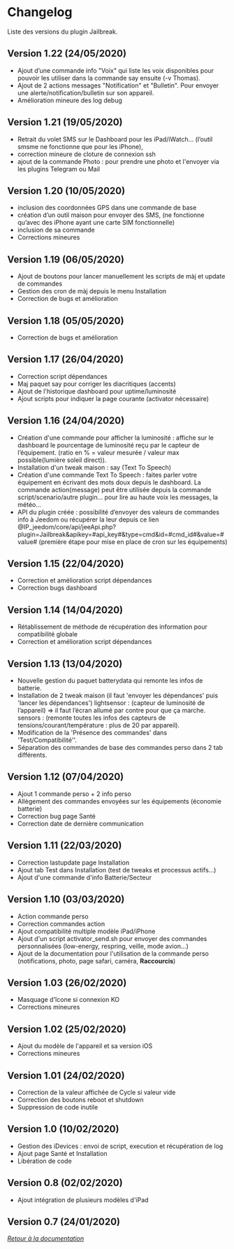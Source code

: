 Changelog
=========

Liste des versions du plugin Jailbreak.

Version 1.22 (24/05/2020)
-------------------------
* Ajout d’une commande info "Voix" qui liste les voix disponibles pour pouvoir les utiliser dans la commande say ensuite (-v Thomas).
* Ajout de 2 actions messages "Notification" et "Bulletin". Pour envoyer une alerte/notification/bulletin sur son appareil.
* Amélioration mineure des log debug

Version 1.21 (19/05/2020)
-------------------------
* Retrait du volet SMS sur le Dashboard pour les iPad/iWatch... (l’outil smsme ne fonctionne que pour les iPhone),
* correction mineure de cloture de connexion ssh
* ajout de la commande Photo : pour prendre une photo et l'envoyer via les plugins Telegram ou Mail

Version 1.20 (10/05/2020)
-------------------------
* inclusion des coordonnées GPS dans une commande de base
* création d’un outil maison pour envoyer des SMS, (ne fonctionne qu’avec des iPhone ayant une carte SIM fonctionnelle)
* inclusion de sa commande
* Corrections mineures

Version 1.19 (06/05/2020)
-------------------------
* Ajout de boutons pour lancer manuellement les scripts de màj et update de commandes
* Gestion des cron de màj depuis le menu Installation
* Correction de bugs et amélioration

Version 1.18 (05/05/2020)
-------------------------
* Correction de bugs et amélioration

Version 1.17 (26/04/2020)
-------------------------
* Correction script dépendances
* Maj paquet say pour corriger les diacritiques (accents)
* Ajout de l'historique dashboard pour uptime/luminosité
* Ajout scripts pour indiquer la page courante (activator nécessaire)

Version 1.16 (24/04/2020)
-------------------------
* Création d'une commande pour afficher la luminosité : affiche sur le dashboard le pourcentage de luminosité reçu par le capteur de l’équipement. (ratio en % = valeur mesurée / valeur max possible(lumière soleil direct)).
* Installation d'un tweak maison : say (Text To Speech)
* Création d'une commande Text To Speech : faites parler votre équipement en écrivant des mots doux depuis le dashboard. La commande action(message) peut être utilisée depuis la commande script/scenario/autre plugin… pour lire au haute voix les messages, la météo…
* API du plugin créée : possibilité d’envoyer des valeurs de commandes info à Jeedom ou récupérer la leur depuis ce lien @IP_jeedom/core/api/jeeApi.php?plugin=Jailbreak&apikey=#api_key#&type=cmd&id=#cmd_id#&value=#value#
(première étape pour mise en place de cron sur les équipements)

Version 1.15 (22/04/2020)
-------------------------
* Correction et amélioration script dépendances
* Correction bugs dashboard

Version 1.14 (14/04/2020)
-------------------------
* Rétablissement de méthode de récupération des information pour compatibilité globale
* Correction et amélioration script dépendances

Version 1.13 (13/04/2020)
-------------------------
* Nouvelle gestion du paquet batterydata qui remonte les infos de batterie.
* Installation de 2 tweak maison (il faut 'envoyer les dépendances' puis 'lancer les dépendances')
    lightsensor : (capteur de luminosité de l’appareil) => il faut l’écran allumé par contre pour que ça marche.
    sensors : (remonte toutes les infos des capteurs de tensions/courant/température : plus de 20 par appareil).
* Modification de la 'Présence des commandes' dans 'Test/Compatibilité''.
* Séparation des commandes de base des commandes perso dans 2 tab différents.

Version 1.12 (07/04/2020)
-------------------------
* Ajout 1 commande perso + 2 info perso
* Allègement des commandes envoyées sur les équipements (économie batterie)
* Correction bug page Santé
* Correction date de dernière communication

Version 1.11 (22/03/2020)
-------------------------
* Correction lastupdate page Installation
* Ajout tab Test dans Installation (test de tweaks et processus actifs...)
* Ajout d'une commande d'info Batterie/Secteur

Version 1.10 (03/03/2020)
-------------------------
* Action commande perso
* Correction commandes action
* Ajout compatibilité multiple modèle iPad/iPhone
* Ajout d'un script activator_send.sh pour envoyer des commandes personnalisées (low-energy, respring, veille, mode avion...)
* Ajout de la documentation pour l'utilisation de la commande perso (notifications, photo, page safari, caméra, **Raccourcis**)

Version 1.03 (26/02/2020)
-------------------------
* Masquage d'îcone si connexion KO
* Corrections mineures

Version 1.02 (25/02/2020)
-------------------------
* Ajout du modèle de l'appareil et sa version iOS
* Corrections mineures

Version 1.01 (24/02/2020)
-------------------------
* Correction de la valeur affichée de Cycle si valeur vide
* Correction des boutons reboot et shutdown
* Suppression de code inutile

Version 1.0 (10/02/2020)
-------------------------
* Gestion des iDevices : envoi de script, execution et récupération de log
* Ajout page Santé et Installation
* Libération de code

Version 0.8 (02/02/2020)
-------------------------
* Ajout intégration de plusieurs modèles d'iPad

Version 0.7 (24/01/2020)
-------------------------

*[Retour à la documentation](index.md)*
